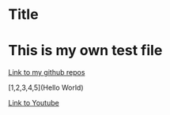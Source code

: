 # Title
# This is my own test file

[Link to my github repos](https://github.com/Ayditore?tab=repositories)

[1,2,3,4,5](Hello World)

[Link to Youtube](https://www.youtube.com/)